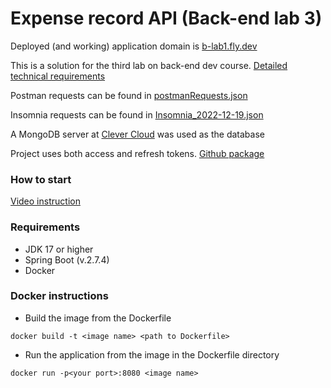 # Expense record API (Back-end lab 3)

Deployed (and working) application domain is [b-lab1.fly.dev](b-lab1.fly.dev)

This is a solution for the third lab on back-end dev course. [Detailed technical requirements](https://docs.google.com/document/d/11zEDVhyPrYx7482_12dZBAwYyMYYyaYX6cfZjW8Z2dg/edit) 

Postman requests can be found in [postmanRequests.json](postmanRequests.json)

Insomnia requests can be found in [Insomnia_2022-12-19.json](Insomnia_2022-12-19.json)

A MongoDB server at [Clever Cloud](https://www.clever-cloud.com/) was used as the database

Project uses both access and refresh tokens. [Github package](https://github.com/users/Critalic/packages/container/package/b_lab1)  
### How to start
[Video instruction](https://drive.google.com/file/d/17hC29hxif4vG_UZfcoSTCujOsIAUMe7T/view?usp=sharing)

### Requirements
- JDK 17 or higher
- Spring Boot (v.2.7.4)
- Docker

### Docker instructions
- Build the image from the Dockerfile
```
docker build -t <image name> <path to Dockerfile>
```
- Run the application from the image in the Dockerfile directory
```
docker run -p<your port>:8080 <image name>
```

